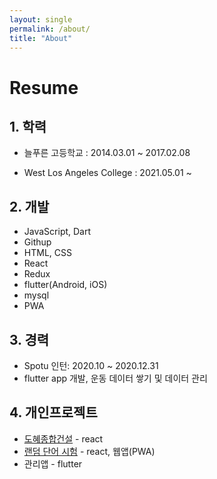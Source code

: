 ```yaml
---
layout: single
permalink: /about/
title: "About"
---
```


# Resume

## 1. 학력

- 늘푸른 고등학교
  : 2014.03.01 ~ 2017.02.08

- West Los Angeles College
  : 2021.05.01 ~

## 2. 개발
- JavaScript, Dart
- Githup
- HTML, CSS
- React
- Redux
- flutter(Android, iOS)
- mysql
- PWA

## 3. 경력

-  Spotu 인턴:  2020.10 ~ 2020.12.31
- flutter app 개발, 운동 데이터 쌓기 및 데이터 관리

## 4. 개인프로젝트
- [도혜종합건설](http://dohye.co.kr) - react
- [랜덤 단어 시험](https://dailyvocatest.tk) - react, 웹앱(PWA)
- 관리앱 - flutter

